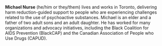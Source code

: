 **Michael Nurse** (he/him or they/them) lives and works in Toronto, delivering harm reduction-guided support to people who are experiencing challenges related to the use of psychoactive substances. Michael is an elder and a father of two adult sons and an adult daughter. He has worked for many organizations and advocacy initiatives, including the Black Coalition for AIDS Prevention (BlackCAP) and the Canadian Association of People who Use Drugs (CAPUD). 